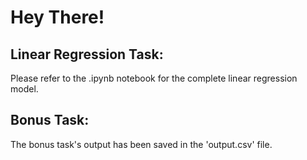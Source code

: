 # Hey There!

## Linear Regression Task:
Please refer to the .ipynb notebook for the complete linear regression model.
## Bonus Task:
The bonus task's output has been saved in the 'output.csv' file.
